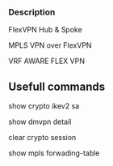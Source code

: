 
### Description

FlexVPN Hub & Spoke

MPLS VPN over FlexVPN 

VRF AWARE FLEX VPN


## Usefull commands


show crypto ikev2 sa

show dmvpn detail

clear crypto session

show mpls forwading-table

